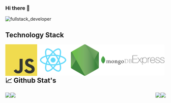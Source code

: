 ### Hi there 👋

<!--
**onlynavv/onlynavv** is a ✨ _special_ ✨ repository because its `README.md` (this file) appears on your GitHub profile.

Here are some ideas to get you started:

- 🔭 I’m currently working on ...
- 🌱 I’m currently learning ...
- 👯 I’m looking to collaborate on ...
- 🤔 I’m looking for help with ...
- 💬 Ask me about ...
- 📫 How to reach me: ...
- 😄 Pronouns: ...
- ⚡ Fun fact: ...
-->

![fullstack_developer](https://stormotion.io/blog/content/images/2018/12/developer.gif)
  
## Technology Stack

<img align="left" alt="javascript-lang" src="https://raw.githubusercontent.com/github/explore/80688e429a7d4ef2fca1e82350fe8e3517d3494d/topics/javascript/javascript.png" width="100" />
<img align="left" alt="react-lang" src="https://raw.githubusercontent.com/github/explore/80688e429a7d4ef2fca1e82350fe8e3517d3494d/topics/react/react.png" width="100" />
<img align="left" alt="node-lang" src="https://raw.githubusercontent.com/github/explore/80688e429a7d4ef2fca1e82350fe8e3517d3494d/topics/nodejs/nodejs.png" width="100" />
<img align="left" alt="mongo-lang" src="https://raw.githubusercontent.com/github/explore/80688e429a7d4ef2fca1e82350fe8e3517d3494d/topics/mongodb/mongodb.png" width="100" />
<img align="left" alt="express-lang" src="https://raw.githubusercontent.com/github/explore/80688e429a7d4ef2fca1e82350fe8e3517d3494d/topics/express/express.png" width="100" />
  
## 📈 Github Stat's

<img align="left" src="https://github-readme-stats.vercel.app/api/top-langs/?username=onlynavv" />
<img align="right" src="https://github-readme-stats.vercel.app/api?username=onlynavv&theme=dark&show_icons=true" />

<img align="left" src="https://github-readme-stats.vercel.app/api/pin/?username=onlynavv&repo=fitness-react&theme=dark&show_icons=true" />
<img align="right" src="https://github-readme-stats.vercel.app/api/pin/?username=onlynavv&repo=fitness-node&theme=dark&show_icons=true" />
